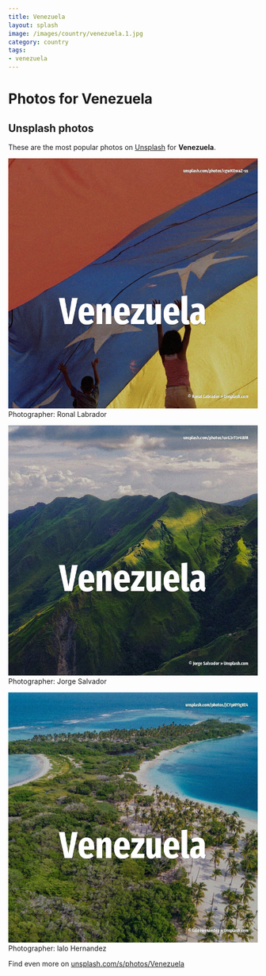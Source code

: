 ```yaml
---
title: Venezuela
layout: splash
image: /images/country/venezuela.1.jpg
category: country
tags:
- venezuela
---
```

# Photos for Venezuela
 
## Unsplash photos
These are the most popular photos on [Unsplash](https://unsplash.com) for **Venezuela**.
 
![Venezuela](/images/country/venezuela.1.jpg)
Photographer:  Ronal Labrador
 
![Venezuela](/images/country/venezuela.2.jpg)
Photographer:  Jorge Salvador
 
![Venezuela](/images/country/venezuela.3.jpg)
Photographer:  lalo Hernandez
 
Find even more on [unsplash.com/s/photos/Venezuela](https://unsplash.com/s/photos/Venezuela)
 
